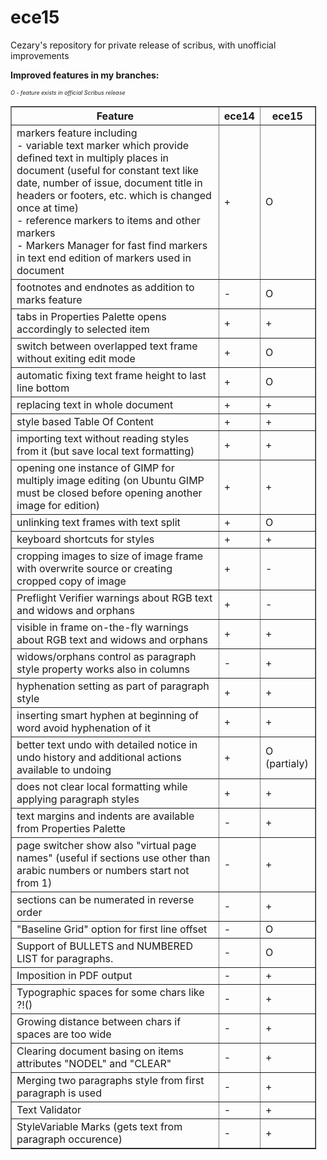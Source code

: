 ece15
=====

Cezary's repository for private release of scribus, with unofficial improvements

<p>
	<strong>Improved features in my branches:</strong></p>
<p>
	<span style="font-size:9px;"><em>O - feature exists in official Scribus release</em></span></p>
<table border="1" cellpadding="1" cellspacing="1" style="width: 97%; ">
	<thead>
		<tr>
			<th scope="col">
				Feature</th>
			<th scope="col" style="text-align: center; vertical-align: middle; ">
				ece14</th>
			<th scope="col">
				ece15</th>
		</tr>
	</thead>
	<tbody>
		<tr>
			<td>
				markers feature including<br />
				- variable text marker which provide defined text in multiply places in document (useful for constant text like date, number of issue, document title in headers or footers, etc. which is changed once at time)<br />
				- reference markers to items and other markers<br />
				- Markers Manager for fast find markers in text end edition of markers used in document</td>
			<td>
				+</td>
			<td>
				O</td>
		</tr>
		<tr>
			<td>
				footnotes and endnotes as addition to marks feature</td>
			<td>
				-</td>
			<td>
				O</td>
		</tr>
		<tr>
			<td>
				tabs in Properties Palette opens accordingly&nbsp;to selected item</td>
			<td>
				+</td>
			<td>
				+</td>
		</tr>
		<tr>
			<td>
				switch between overlapped text frame without exiting edit mode</td>
			<td>
				+</td>
			<td>
				O</td>
		</tr>
		<tr>
			<td>
				automatic fixing text frame height to last line bottom</td>
			<td>
				+</td>
			<td>
				O</td>
		</tr>
		<tr>
			<td>
				replacing text in whole document</td>
			<td>
				+</td>
			<td>
				+</td>
		</tr>
		<tr>
			<td>
				style based Table Of Content</td>
			<td>
				+</td>
			<td>
				+</td>
		</tr>
		<tr>
			<td>
				importing text without reading styles from it (but save local text formatting)</td>
			<td>
				+</td>
			<td>
				+</td>
		</tr>
		<tr>
			<td>
				opening one instance of GIMP for multiply image editing (on Ubuntu GIMP must be closed before opening another image for edition)</td>
			<td>
				+</td>
			<td>
				+</td>
		</tr>
		<tr>
			<td>
				unlinking text frames with text split</td>
			<td>
				+</td>
			<td>
				O</td>
		</tr>
		<tr>
			<td>
				keyboard shortcuts for styles</td>
			<td>
				+</td>
			<td>
				+</td>
		</tr>
		<tr>
			<td>
				cropping images to size of image frame with overwrite source or creating cropped copy of image</td>
			<td>
				+</td>
			<td>
				-</td>
		</tr>
		<tr>
			<td>
				Preflight Verifier warnings about RGB text and widows and orphans</td>
			<td>
				+</td>
			<td>
				-</td>
		</tr>
		<tr>
			<td>
				visible in frame on-the-fly warnings about RGB text and widows and orphans</td>
			<td>
				+</td>
			<td>
				+</td>
		</tr>
		<tr>
			<td>
				widows/orphans control as paragraph style property works also in columns</td>
			<td>
				-</td>
			<td>
				+</td>
		</tr>
		<tr>
			<td>
				hyphenation setting as part of paragraph style</td>
			<td>
				+</td>
			<td>
				+</td>
		</tr>
		<tr>
			<td>
				inserting smart hyphen at beginning of word avoid hyphenation of it</td>
			<td>
				+</td>
			<td>
				+</td>
		</tr>
		<tr>
			<td>
				better text undo with detailed notice in undo history and additional actions available to undoing</td>
			<td>
				+</td>
			<td>
				O (partialy)</td>
		</tr>
		<tr>
			<td>
				does not clear local formatting while applying paragraph styles</td>
			<td>
				+</td>
			<td>
				+</td>
		</tr>
		<tr>
			<td>
				text margins and indents are available from Properties Palette</td>
			<td>
				-</td>
			<td>
				+</td>
		</tr>
		<tr>
			<td>
				page switcher show also "virtual page names" (useful if sections use other than arabic numbers or numbers start not from 1)</td>
			<td>
				-</td>
			<td>
				+</td>
		</tr>
		<tr>
			<td>
				sections can be numerated in reverse order</td>
			<td>
				-</td>
			<td>
				+</td>
		</tr>
		<tr>
			<td>
				"Baseline Grid" option for first line offset</td>
			<td>
				-</td>
			<td>
				O</td>
		</tr>
		<tr>
			<td>
				Support of BULLETS and NUMBERED LIST for paragraphs.</td>
			<td>
				-</td>
			<td>
				O</td>
		</tr>
		<tr>
			<td>
				Imposition in PDF output</td>
			<td>
				-</td>
			<td>
				+</td>
		</tr>
		<tr>
			<td>
				Typographic spaces for some chars like ?!()</td>
			<td>
				-</td>
			<td>
				+</td>
		</tr>
		<tr>
			<td>
				Growing distance between chars if spaces are too wide</td>
			<td>
				-</td>
			<td>
				+</td>
		</tr>
		<tr>
			<td>
				Clearing document basing on items attributes "NODEL" and "CLEAR"</td>
			<td>
				-</td>
			<td>
				+</td>
		</tr>
		<tr>
			<td>
				Merging two paragraphs style from first paragraph is used</td>
			<td>
				-</td>
			<td>
				+</td>
		</tr>
		<tr>
			<td>
				Text Validator</td>
			<td>
				-</td>
			<td>
				+</td>
		</tr>
		<tr>
			<td>
				StyleVariable Marks (gets text from paragraph occurence)</td>
			<td>
				-</td>
			<td>
				+</td>
		</tr>
	</tbody>
</table>
